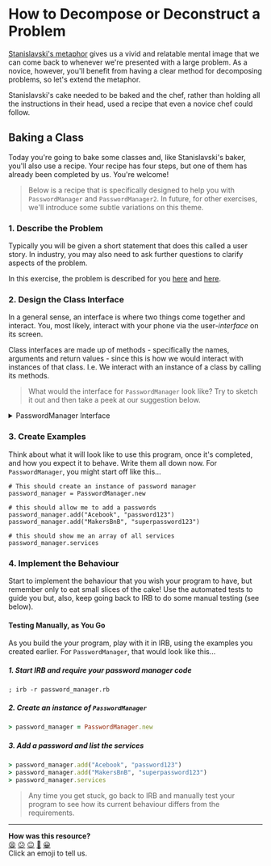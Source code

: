 # How to Decompose or Deconstruct a Problem

[Stanislavski's metaphor](../../../pills/problem_decomposition.ed.md) gives us a vivid and relatable mental image that we can come back to whenever we're presented with a large problem. As a novice, however, you'll benefit from having a clear method for decomposing problems, so let's extend the metaphor.

Stanislavski's cake needed to be baked and the chef, rather than holding all the instructions in their head, used a recipe that even a novice chef could follow.

## Baking a Class

Today you're going to bake some classes and, like Stanislavski's baker, you'll also use a recipe. Your recipe has four steps, but one of them has already been completed by us. You're welcome!

> Below is a recipe that is specifically designed to help you with `PasswordManager` and `PasswordManager2`. In future, for other exercises, we'll introduce some subtle variations on this theme.

### 1. Describe the Problem

Typically you will be given a short statement that does this called a user story. In industry, you may also need to ask further questions to clarify aspects of the problem.

In this exercise, the problem is described for you [here](./README.md#requirements) and [here](./README.md#decomposing-the-problem).

### 2. Design the Class Interface

In a general sense, an interface is where two things come together and interact. You, most likely, interact with your phone via the user-_interface_ on its screen.

Class interfaces are made up of methods - specifically the names, arguments and return values - since this is how we would interact with instances of that class. I.e. We interact with an instance of a class by calling its methods.

> What would the interface for `PasswordManager` look like? Try to sketch it out and then take a peek at our suggestion below.

<details>
  <summary>PasswordManager Interface</summary>
  <img src="../../../images/password_manager_interface.png"></img>
</details>

### 3. Create Examples

Think about what it will look like to use this program, once it's completed, and how you expect it to behave. Write them all down now. For `PasswordManager`, you might start off like this...

```
# This should create an instance of password manager
password_manager = PasswordManager.new

# this should allow me to add a passwords
password_manager.add("Acebook", "password123")
password_manager.add("MakersBnB", "superpassword123")

# this should show me an array of all services
password_manager.services
```

### 4. Implement the Behaviour

Start to implement the behaviour that you wish your program to have, but remember only to eat small slices of the cake! Use the automated tests to guide you but, also, keep going back to IRB to do some manual testing (see below).

#### Testing Manually, as You Go

As you build the your program, play with it in IRB, using the examples you created earlier. For `PasswordManager`, that would look like this...

##### 1. Start IRB and require your password manager code

```shell
; irb -r password_manager.rb
```

##### 2. Create an instance of `PasswordManager`

```ruby
> password_manager = PasswordManager.new
```

##### 3. Add a password and list the services

```ruby
> password_manager.add("Acebook", "password123")
> password_manager.add("MakersBnB", "superpassword123")
> password_manager.services
```

> Any time you get stuck, go back to IRB and manually test your program to see how its current behaviour differs from the requirements.


<!-- BEGIN GENERATED SECTION DO NOT EDIT -->

---

**How was this resource?**  
[😫](https://airtable.com/shrUJ3t7KLMqVRFKR?prefill_Repository=makersacademy%2Fruby_foundations&prefill_File=chapter2%2Fchallenges%2Fbaking_a_class.md&prefill_Sentiment=😫) [😕](https://airtable.com/shrUJ3t7KLMqVRFKR?prefill_Repository=makersacademy%2Fruby_foundations&prefill_File=chapter2%2Fchallenges%2Fbaking_a_class.md&prefill_Sentiment=😕) [😐](https://airtable.com/shrUJ3t7KLMqVRFKR?prefill_Repository=makersacademy%2Fruby_foundations&prefill_File=chapter2%2Fchallenges%2Fbaking_a_class.md&prefill_Sentiment=😐) [🙂](https://airtable.com/shrUJ3t7KLMqVRFKR?prefill_Repository=makersacademy%2Fruby_foundations&prefill_File=chapter2%2Fchallenges%2Fbaking_a_class.md&prefill_Sentiment=🙂) [😀](https://airtable.com/shrUJ3t7KLMqVRFKR?prefill_Repository=makersacademy%2Fruby_foundations&prefill_File=chapter2%2Fchallenges%2Fbaking_a_class.md&prefill_Sentiment=😀)  
Click an emoji to tell us.

<!-- END GENERATED SECTION DO NOT EDIT -->
